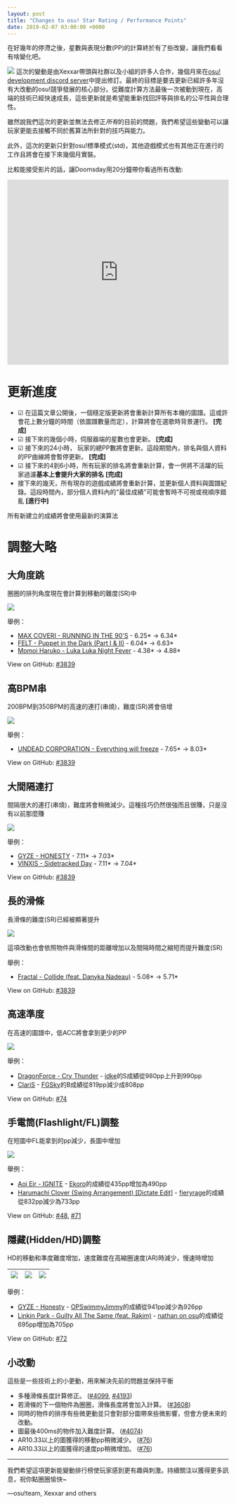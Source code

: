 ```yaml
---
layout: post
title: "Changes to osu! Star Rating / Performance Points"
date: 2019-02-07 03:00:00 +0000
---
```


在好幾年的停滯之後，星數與表現分數(PP)的計算終於有了些改變，讓我們看看有啥變化吧。

![](/resources/star-rating.jpg)
這次的變動是由Xexxar帶頭與社群以及小組的許多人合作，幾個月來在[osu! development discord server](https://discord.gg/ppy)中提出修訂。最終的目標是要去更新已經許多年沒有大改動的osu!競爭發展的核心部分。從難度計算方法最後一次被動到現在，高端的技術已經快速成長，這些更新就是希望能重新找回評等與排名的公平性與合理性。

雖然說我們這次的更新並無法去修正*所有*的目前的問題，我們希望這些變動可以讓玩家更能去接觸不同於舊算法所針對的技巧與能力。

此外，這次的更新只針對osu!標準模式(std)，其他遊戲模式也有其他正在進行的工作且將會在接下來幾個月實裝。

比較能接受影片的話，讓Doomsday用20分鐘帶你看過所有改動:

<iframe width="100%" height="420" src="https://www.youtube.com/embed/5rSaXWr_VUM" frameborder="0" allow="autoplay; encrypted-media" allowfullscreen></iframe>

# 更新進度

- ☑ 在這篇文章公開後，一個穩定版更新將會重新計算所有本機的圖譜。這或許會花上數分鐘的時間（依圖譜數量而定），計算將會在選歌時背景運行。 **[完成]**
- ☑ 接下來的幾個小時，伺服器端的星數也會更新。 **[完成]**
- ☑ 接下來的24小時， 玩家的總PP數將會更新。這段期間內，排名與個人資料的PP曲線將會暫停更新。 **[完成]**
- ☑ 接下來的4到6小時，所有玩家的排名將會重新計算，會一併將不活躍的玩家過濾**基本上會提升大家的排名** **[完成]**
- 接下來的幾天，所有現存的遊戲成績將會重新計算，並更新個人資料與圖譜紀錄。這段時間內，部分個人資料內的"最佳成績"可能會暫時不可視或視順序錯亂 **[進行中]**

所有新建立的成績將會使用最新的演算法

# 調整大略

## 大角度跳

圈圈的排列角度現在會計算到移動的難度(SR)中

![](/resources/wide-angle-chart.png)

舉例：
- [MAX COVERI - RUNNING IN THE 90'S](https://osu.ppy.sh/beatmapsets/739262#osu/1559974) - 6.25* -> 6.34*
- [FELT - Puppet in the Dark (Part I & II)](https://osu.ppy.sh/beatmapsets/829511#osu/1737885) - 6.04* -> 6.63*
- [Momoi Haruko - Luka Luka Night Fever](https://osu.ppy.sh/beatmapsets/21724#osu/83925) - 4.38* -> 4.88*

View on GitHub: [#3839](https://github.com/ppy/osu/pull/3839)

## 高BPM串

200BPM到350BPM的高速的連打(串燒)，難度(SR)將會倍增

![](/resources/high-bpm-chart.png)

舉例：
- [UNDEAD CORPORATION - Everything will freeze](https://osu.ppy.sh/beatmapsets/158023#osu/555797) - 7.65* -> 8.03*

View on GitHub: [#3839](https://github.com/ppy/osu/pull/3839)

## 大間隔連打

間隔很大的連打(串燒)，難度將會稍微減少。這種技巧仍然很強而且很賺，只是沒有以前那麼賺

![](/resources/high-spacing-chart.png)

舉例：
- [GYZE - HONESTY](https://osu.ppy.sh/beatmapsets/586121#osu/1241370) - 7.11* -> 7.03*
- [VINXIS - Sidetracked Day](https://osu.ppy.sh/beatmapsets/728276#osu/1537566) - 7.11* -> 7.04*

View on GitHub: [#3839](https://github.com/ppy/osu/pull/3839)

## 長的滑條

長滑條的難度(SR)已經被顯著提升

![](/resources/long-slider-chart.png)

這項改動也會依照物件與滑條間的距離增加以及間隔時間之縮短而提升難度(SR)

舉例：
- [Fractal - Collide (feat. Danyka Nadeau)](https://osu.ppy.sh/beatmapsets/753365#osu/1586083) - 5.08* -> 5.71*

View on GitHub: [#3839](https://github.com/ppy/osu/pull/3839)

## 高速準度

在高速的圖譜中，低ACC將會拿到更少的PP

![](/resources/speed-accuracy-chart.png)

舉例：
- [DragonForce - Cry Thunder](https://osu.ppy.sh/beatmapsets/871946#osu/1822108) - [idke](https://osu.ppy.sh/users/4650315)的S成績從980pp上升到990pp
- [ClariS](https://osu.ppy.sh/beatmapsets/661919#osu/1401254) - [FGSky](https://osu.ppy.sh/users/2094566)的B成績從819pp減少成808pp

View on GitHub: [#74](https://github.com/ppy/osu-performance/pull/74)

## 手電筒(Flashlight/FL)調整

在短圖中FL能拿到的pp減少，長圖中增加

![](/resources/flashlight-chart.png)

舉例：
- [Aoi Eir - IGNITE](https://osu.ppy.sh/beatmapsets/209170#osu/492285) - [Ekoro](https://osu.ppy.sh/users/284905)的成績從435pp增加為490pp
- [Harumachi Clover (Swing Arrangement) [Dictate Edit]](https://osu.ppy.sh/beatmapsets/859783#osu/1893461) - [fieryrage](https://osu.ppy.sh/users/3533958)的成績從832pp減少為733pp

View on GitHub: [#48](https://github.com/ppy/osu-performance/pull/48), [#71](https://github.com/ppy/osu-performance/pull/71)

## 隱藏(Hidden/HD)調整

HD的移動和準度難度增加，速度難度在高縮圈速度(AR)時減少，慢速時增加

| ![](/resources/hidden-chart-1.png) | ![](/resources/hidden-chart-2.png) | ![](/resources/hidden-chart-3.png) |
| - | - | - |

舉例：
- [GYZE - Honesty](https://osu.ppy.sh/beatmapsets/586121#osu/1241370) - [OPSwimmyJimmy](https://osu.ppy.sh/users/4196808)的成績從941pp減少為926pp
- [Linkin Park - Guilty All The Same (feat. Rakim)](https://osu.ppy.sh/beatmapsets/518596#osu/1187302) - [nathan on osu](https://osu.ppy.sh/users/124493)的成績從695pp增加為705pp

View on GitHub: [#72](https://github.com/ppy/osu-performance/pull/72)

## 小改動

這些是一些技術上的小更動，用來解決先前的問題並保持平衡

- 多種滑條長度計算修正。 ([#4099](https://github.com/ppy/osu/pull/4099), [#4193](https://github.com/ppy/osu/pull/4193))
- 若滑條的下一個物件為圈圈，滑條長度將會加入計算。 ([#3608](https://github.com/ppy/osu/pull/3608))
- 同時的物件的排序有些微更動並只會對部分圖帶來些微影響，但會方便未來的改動。
- 圖最後400ms的物件加入難度計算。 ([#4074](https://github.com/ppy/osu/pull/4074))
- AR10.33以上的圖獲得的移動pp稍微減少。 ([#76](https://github.com/ppy/osu-performance/pull/76))
- AR10.33以上的圖獲得的速度pp稍微增加。 ([#76](https://github.com/ppy/osu-performance/pull/76))

----------

我們希望這項更新能變動排行榜使玩家感到更有趣與刺激。持續關注以獲得更多訊息，祝你點圈圈愉快~

—osu!team, Xexxar and others
